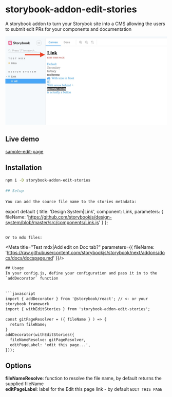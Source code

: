 # storybook-addon-edit-stories

A storybook addon to turn your Storybok site into a CMS allowing the users to submit edit PRs for your components and documentation

![Edit this page](./assets/edit-story.jpg)

## Live demo
[sample-edit-page](https://atanasster.github.io/storybook-addon-edit-stories/)

## Installation
```sh
npm i -D storybook-addon-edit-stories

## Setup

You can add the source file name to the stories metadata:

```
export default {
  title: 'Design System|Link',
  component: Link,
  parameters: {
    fileName: 'https://github.com/storybookjs/design-system/blob/master/src/components/Link.js'
  }
};
```

Or to mdx files: 
```
<Meta
  title="Test mdx|Add edit on Doc tab?"
  parameters={{
    fileName: 'https://raw.githubusercontent.com/storybookjs/storybook/next/addons/docs/docs/docspage.md' 
 }}/>

```
## Usage
In your config.js, define your configuration and pass it in to the `addDecorator` function


```javascript
import { addDecorator } from '@storybook/react'; // <- or your storybook framework
import { withEditStories } from 'storybook-addon-edit-stories';

const gitPageResolver = ({ fileName } ) => {
  return fileName;
}
addDecorator(withEditStories({
  fileNameResolve: gitPageResolver,
  editPageLabel: 'edit this page...',
}));
```

## Options

**fileNameResolve**: function to resolve the file name, by default returns the supplied fileName<br/>
**editPageLabel**: label for the Edit this page link - by default `EDIT THIS PAGE`<br/>
